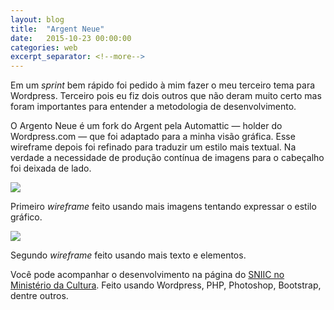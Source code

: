 ```yaml
---
layout: blog
title:  "Argent Neue"
date:   2015-10-23 00:00:00
categories: web
excerpt_separator: <!--more-->
---
```


Em um *sprint* bem rápido foi pedido à mim fazer o meu terceiro tema para Wordpress. Terceiro pois eu fiz dois outros que não deram muito certo mas foram importantes para entender a metodologia de desenvolvimento.

<!--more-->

O Argento Neue é um fork do Argent pela Automattic — holder do Wordpress.com — que foi adaptado para a minha visão gráfica. Esse wireframe depois foi refinado para traduzir um estilo mais textual. Na verdade a necessidade de produção contínua de imagens para o cabeçalho foi deixada de lado.

[<img src="/images/argent-v01.jpeg" class="img-responsive" style="margin-top:0 !important;"/>]("/images/argent-v01.png")

Primeiro <em>wireframe</em> feito usando mais imagens tentando expressar o estilo gráfico.

[<img src="/images/argent-wireframe.jpeg" class="img-responsive"/>]("/images/argent-wireframe.png")

Segundo <em>wireframe</em> feito usando mais texto e elementos.


Você pode acompanhar o desenvolvimento na página do <a href="http://sniic.cultura.gov.br/" target="_blank">SNIIC no Ministério da Cultura</a>. Feito usando Wordpress, PHP, Photoshop, Bootstrap, dentre outros.
